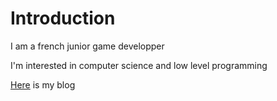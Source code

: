 # Introduction

I am a french junior game developper

I'm interested in computer science and low level programming

[Here](https://blog.meisterlama.fr) is my blog
